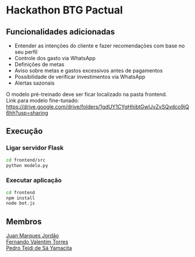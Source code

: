 # Hackathon BTG Pactual

## Funcionalidades adicionadas

- Entender as intenções do cliente e fazer recomendações com base no seu perfil
- Controle dos gasto via WhatsApp
- Definições de metas
- Aviso sobre metas e gastos excessivos antes de pagamentos
- Possibilidade de verificar investimentos via WhatsApp
- Alertas sazonais

O modelo pré-treinado deve ser ficar localizado na pasta frontend.<br>
Link para modelo fine-tunado: https://drive.google.com/drive/folders/1gdUY1CYgHhibtGwIJvZvSQvdco9jQ6hh?usp=sharing

## Execução

### Ligar servidor Flask

```bash
cd frontend/src
python modelo.py
```

### Executar aplicação
```bash
cd frontend
npm install
node bot.js
```

## Membros

[Juan Marques Jordão](github.com/JustTheHero)<br>
[Fernando Valentim Torres](github.com/fernandovtorres)<br>
[Pedro Teidi de Sá Yamacita](github.com/PedroYamacita)
